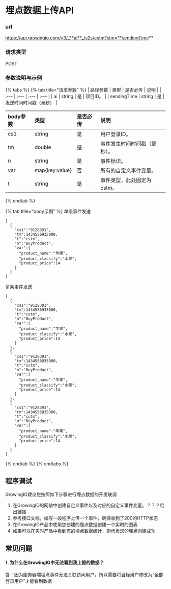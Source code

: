 # 埋点数据上传API

### url

https://api.growingio.com/v3/_**ai**_/s2s/cstm?stm=**sendingTime**

### 请求类型

POST

### 参数说明与示例

{% tabs %}
{% tab title="请求参数" %}
| 路径参数 | 类型 | 是否必传 | 说明 |
| :--- | :--- | :--- | :--- |
| ai | string | 是 | 项目ID。 |
| sendingTime | string | 是 | 发送时间时间戳（毫秒） |

| body参数 | 类型 | 是否必传 | 说明 |
| :--- | :--- | :--- | :--- |
| cs1 | string | 是 | 用户登录ID。 |
| tm | double | 是 | 事件发生时间时间戳（毫秒）。 |
| n | string | 是 | 事件标识。 |
| var | map{key:value} | 否 | 所有的自定义事件变量。 |
| t | string | 是 | 事件类型，此处固定为cstm。 |
{% endtab %}

{% tab title="body示例" %}
单条事件发送

```text
[      
  {            
    "cs1":"9128391",    
    "tm":1434556935000,    
    "t":"cstm",    
    "n":"BuyProduct",    
    "var":{      
      "product_name":"苹果",      
      "product_classify":"水果",      
      "product_price":14    
    }
  }
]
```

多条事件发送

```text
[      
  {            
    "cs1":"9128391",    
    "tm":1434556935000,    
    "t":"cstm",    
    "n":"BuyProduct",    
    "var":{      
      "product_name":"苹果",      
      "product_classify":"水果",      
      "product_price":14    
    }
  },   
  {            
    "cs1":"9128391",    
    "tm":1434556935000,    
    "t":"cstm",    
    "n":"BuyProduct",    
    "var":{      
      "product_name":"苹果",      
      "product_classify":"水果",      
      "product_price":14    
    }
  },   
  {            
    "cs1":"9128391",    
    "tm":1434556935000,    
    "t":"cstm",    
    "n":"BuyProduct",    
    "var":{      
      "product_name":"苹果",      
      "product_classify":"水果",      
      "product_price":14    
    }
  }
]
```
{% endtab %}
{% endtabs %}

## 程序调试 <a id="cheng-xu-tiao-shi"></a>

GrowingIO建议您按照如下步骤进行埋点数据的开发联调

1. 在GrowingIO的网站中创建自定义事件以及对应的自定义事件变量。？？？给出链接
2. 参考接口文档，编写一段程序上传一个事件，确保收到了200的HTTP状态
3. 在GrowingIO产品中使用您创建的埋点数据创建一个实时的图表
4. 如果可以在实时产品中看到您的埋点数据统计，则代表您的埋点创建成功

## 常见问题

#### 1. 为什么在GrowingIO中无法看到我上报的数据？

答：因为服务器端埋点事件无法关联访问用户，所以需要将目标用户修改为“全部登录用户“才能看到数据




